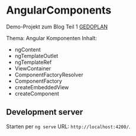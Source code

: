 # AngularComponents

Demo-Projekt zum Blog 
Teil 1 [GEDOPLAN](https://javaeeblog.wordpress.com/?p=3537)

Thema: Angular Komponenten
Inhalt:

  - ngContent
  - ngTemplateOutlet
  - ngTemplateRef
  - ViewContainer
  - ComponentFactoryResolver
  - ComponentFactory
  - createEmbeddedView
  - createComponent


## Development server

Starten per `ng serve` URL: `http://localhost:4200/`. 
